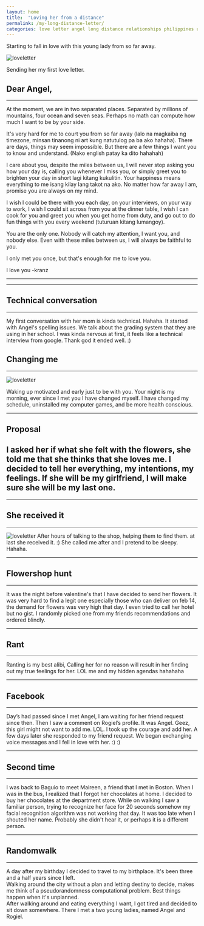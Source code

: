 ```yaml
---
layout: home
title:  "Loving her from a distance"
permalink: /my-long-distance-letter/
categories: love letter angel long distance relationships philippines united states
---
```

Starting to fall in love with this young lady from so far away. 




![loveletter](https://blog.kranznikolai.com/angel.png)

Sending her my first love letter. 

## Dear Angel,
--------

 At the moment, we are in two separated places. Separated by millions of mountains, four ocean and seven seas. Perhaps no math can compute how much I want to be by your side.

It's very hard for me to court you from so far away (lalo na magkaiba ng timezone, minsan tinanong ni art kung natutulog pa ba ako hahaha). There are days, things may seem impossible. But there are a few things I want you to know and understand. (Nako english patay ka dito hahahah)

I care about you, despite the miles between us, I will never stop asking you how your day is, calling you whenever I miss you, or simply greet you to brighten your day in short lagi kitang kukulitin. Your happiness means everything to me isang kilay lang takot na ako. No matter how far away I am, promise you are always on my mind.

I wish I could be there with you each day, on your interviews, on your way to work, I wish I could sit across from you at the dinner table, I wish I can cook for you and greet you when you get home from duty, and go out to do fun things with you every weekend (tuturuan kitang lumangoy). 

You are the only one. Nobody will catch my attention, I  want you, and nobody else. Even with these miles between us, I will always be faithful to you.

I only met you once, but that's enough for me to love you.

I love you
-kranz

--------

-------
## Technical conversation
-------
My first conversation with her mom is kinda technical. Hahaha.
It started with Angel's spelling issues.
We talk about the grading system that they are using in her school. I was kinda nervous at first, it feels like a technical interview from google. Thank god it ended well. :)




## Changing me
--------

![loveletter](https://blog.kranznikolai.com/me-angel.jpg)

Waking up motivated and early just to be with you. Your night is my morning, ever since I met you I have changed myself. I have changed my schedule, uninstalled my computer games, and be more health conscious.

-----
## Proposal

I asked her if what she felt with the flowers, she told me that she thinks that she loves me.
I decided to tell her everything, my intentions, my feelings. If she will be my girlfriend, I will make sure she will be my last one.
-----
--------
## She received it
----------
![loveletter](https://blog.kranznikolai.com/angel-roses.jpg)
After hours of talking to the shop, helping them to find them. at last she received it. :)
She called me after and I pretend to be sleepy. Hahaha.

--------
## Flowershop hunt
--------
It was the night before valentine's that I have decided to send her flowers. It was very hard to find a legit one especially those who can deliver on feb 14, the demand for flowers was very high that day. I even tried to call her hotel but no gist. I randomly picked one from my friends recommendations and ordered blindly. 

------
## Rant
------
Ranting is my best alibi, Calling her for no reason will result in her finding out my true feelings for her. LOL me and my hidden agendas hahahaha

------
## Facebook
------
Day’s had passed since I met Angel, I am waiting for her friend request since then. Then I saw a comment on Rogiel’s profile. It was Angel. Geez, this girl might not want to add me. LOL. I took up the courage and add her. A few days later she responded to my friend request. We began exchanging voice messages and I fell in love with her. :) :)

------
## Second time
------
I was back to Baguio to meet Maireen, a friend that I met in Boston. When I was in the bus, I realized that I forgot her chocolates at home. I decided to buy her chocolates at the department store. While on walking I saw a familiar person, trying to recognize her face for 20 seconds somehow my facial recognition algorithm was not working that day. It was too late when I shouted her name. Probably she didn't hear it, or perhaps it is a different person. 

-----
## Randomwalk
-----

A day after my birthday I decided to travel to my birthplace. It's been three and a half years since I left.  
Walking around the city without a plan and letting destiny to decide, makes me think of a pseudorandomness computational problem. Best things happen when it's unplanned.  
After walking around and eating everything I want, I got tired and decided to sit down somewhere. There I met a two young ladies, named Angel and Rogiel.

